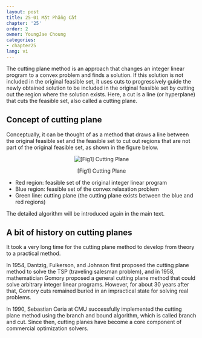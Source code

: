```yaml
---
layout: post
title: 25-01 Mặt Phẳng Cắt
chapter: '25'
order: 2
owner: YoungJae Choung
categories:
- chapter25
lang: vi
---
```


The cutting plane method is an approach that changes an integer linear program to a convex problem and finds a solution. If this solution is not included in the original feasible set, it uses cuts to progressively guide the newly obtained solution to be included in the original feasible set by cutting out the region where the solution exists. Here, a cut is a line (or hyperplane) that cuts the feasible set, also called a cutting plane.

## Concept of cutting plane
Conceptually, it can be thought of as a method that draws a line between the original feasible set and the feasible set to cut out regions that are not part of the original feasible set, as shown in the figure below. 

<figure class="image" style="align: center;">
<p align="center">
  <img src="{{ site.baseurl }}/img/chapter_img/chapter25/25_01_cutting_plane_concept.png" alt="[Fig1] Cutting Plane">
  <figcaption style="text-align: center;">[Fig1] Cutting Plane</figcaption>
</p>
</figure>

* Red region: feasible set of the original integer linear program
* Blue region: feasible set of the convex relaxation problem
* Green line: cutting plane (the cutting plane exists between the blue and red regions)

The detailed algorithm will be introduced again in the main text.


## A bit of history on cutting planes
It took a very long time for the cutting plane method to develop from theory to a practical method. 

In 1954, Dantzig, Fulkerson, and Johnson first proposed the cutting plane method to solve the TSP (traveling salesman problem), and in 1958, mathematician Gomory proposed a general cutting plane method that could solve arbitrary integer linear programs. However, for about 30 years after that, Gomory cuts remained buried in an impractical state for solving real problems.

In 1990, Sebastian Ceria at CMU successfully implemented the cutting plane method using the branch and bound algorithm, which is called branch and cut. Since then, cutting planes have become a core component of commercial optimization solvers.